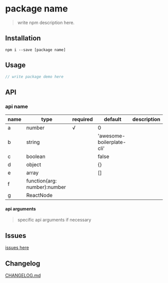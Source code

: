 # package name

> write npm description here.

## Installation

```shell
npm i --save [package name]
```

## Usage

```js
// write package demo here
```

## API

### api name

| name | type                         | required | default                   | description |
| ---- | ---------------------------- | -------- | ------------------------- | ----------- |
| a    | number                       | √        | 0                         |             |
| b    | string                       |          | 'awesome-boilerplate-cli' |
| c    | boolean                      |          | false                     |             |
| d    | object                       |          | {}                        |
| e    | array                        |          | []                        |
| f    | function(arg: number):number |          |                           |
| g    | ReactNode                    |          | <div />                   |

#### api arguments

> specific api arguments if necessary

## Issues

[issues here]()

## Changelog

[CHANGELOG.md]()
